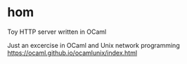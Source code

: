 # hom
Toy HTTP server written in OCaml

Just an excercise in OCaml and Unix network programming  
https://ocaml.github.io/ocamlunix/index.html

